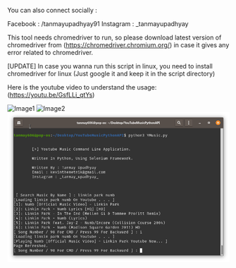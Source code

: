 You can also connect socially :

Facebook : /tanmayupadhyay91
Instagram : _tanmayupadhyay

This tool needs chromedriver to run, so please download latest version of chromedriver from (https://chromedriver.chromium.org/) in case it gives any error related to chromedriver.

[UPDATE] In case you wanna run this script in linux, you need to install chromedriver for linux (Just google it and keep it in the script directory)


Here is the youtube video to understand the usage:
(https://youtu.be/GsfLLi_qtYs)


![Image1](https://raw.githubusercontent.com/tanmay606/YouTubeMusicPythonAPI/master/Images/mainsc.png)
![Image2](https://raw.githubusercontent.com/tanmay606/YouTubeMusicPythonAPI/master/Images/secm.png)
![Image3](https://raw.githubusercontent.com/tanmay606/YouTubeMusicPythonAPI/master/Images/Linux.png)
